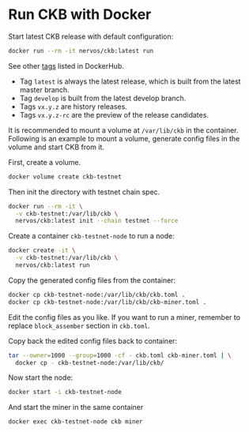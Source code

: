 # Run CKB with Docker

Start latest CKB release with default configuration:

```bash
docker run --rm -it nervos/ckb:latest run
```

See other
[tags](https://hub.docker.com/r/nervos/ckb/tags)
listed in DockerHub.

- Tag `latest` is always the latest release, which is built from the latest
  master branch.
- Tag `develop` is built from the latest develop branch.
- Tags `vx.y.z` are history releases.
- Tags `vx.y.z-rc` are the preview of the release candidates.

It is recommended to mount a volume at `/var/lib/ckb` in the container.
Following is an example to mount a volume, generate config files in the volume
and start CKB from it.

First, create a volume.

```bash
docker volume create ckb-testnet
```

Then init the directory with testnet chain spec.

```bash
docker run --rm -it \
  -v ckb-testnet:/var/lib/ckb \
  nervos/ckb:latest init --chain testnet --force
```

Create a container `ckb-testnet-node` to run a node:

```bash
docker create -it \
  -v ckb-testnet:/var/lib/ckb \
  nervos/ckb:latest run
```

Copy the generated config files from the container:

```bash
docker cp ckb-testnet-node:/var/lib/ckb/ckb.toml .
docker cp ckb-testnet-node:/var/lib/ckb/ckb-miner.toml .
```

Edit the config files as you like. If you want to run a miner, remember to
replace `block_assember` section in `ckb.toml`.

Copy back the edited config files back to container:

```bash
tar --owner=1000 --group=1000 -cf - ckb.toml ckb-miner.toml | \
  docker cp - ckb-testnet-node:/var/lib/ckb/
```

Now start the node:

```bash
docker start -i ckb-testnet-node
```

And start the miner in the same container

```bash
docker exec ckb-testnet-node ckb miner
```
